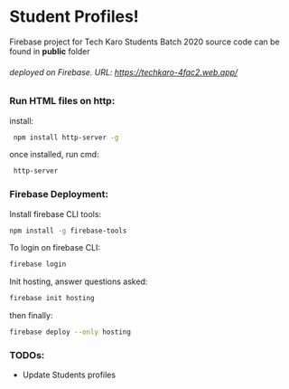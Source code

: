 # Student Profiles!
Firebase project for Tech Karo Students Batch 2020
source code can be found in **public** folder
###### deployed on Firebase. URL: https://techkaro-4fac2.web.app/ 
### Run HTML files on http:
install:
```sh
 npm install http-server -g
```
once installed, run cmd:
```sh
 http-server
```
### Firebase Deployment:
Install firebase CLI tools:
```sh
npm install -g firebase-tools
```
To login on firebase CLI:
```sh
firebase login
```
Init hosting, answer questions asked:
```sh
firebase init hosting
```
then finally:
```sh
firebase deploy --only hosting
```
### TODOs:
* Update Students profiles
